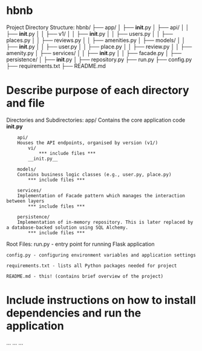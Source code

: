 # hbnb


Project Directory Structure:
hbnb/
├── app/
│   ├── __init__.py
│   ├── api/
│   │   ├── __init__.py
│   │   ├── v1/
│   │       ├── __init__.py
│   │       ├── users.py
│   │       ├── places.py
│   │       ├── reviews.py
│   │       ├── amenities.py
│   ├── models/
│   │   ├── __init__.py
│   │   ├── user.py
│   │   ├── place.py
│   │   ├── review.py
│   │   ├── amenity.py
│   ├── services/
│   │   ├── __init__.py
│   │   ├── facade.py
│   ├── persistence/
│       ├── __init__.py
│       ├── repository.py
├── run.py
├── config.py
├── requirements.txt
├── README.md



# Describe purpose of each directory and file

Directories and Subdirectories:
	app/
	Contains the core application code
		__init.py__

		api/
		Houses the API endpoints, organised by version (v1/)
			vi/
				*** include files ***
			__init.py__

		models/
		Contains business logic classes (e.g., user.py, place.py)
			*** include files ***

		services/
		Implementation of Facade pattern which manages the interaction between layers
			*** include files ***

		persistence/
		Implementation of in-memory repository. This is later replaced by a database-backed solution using SQL Alchemy.
			*** include files ***


Root Files:
	run.py - entry point for running Flask application

	config.py - configuring environment variables and application settings

	requirements.txt - lists all Python packages needed for project

	README.md - this! (contains brief overview of the project)




# Include instructions on how to install dependencies and run the application
...
...
...